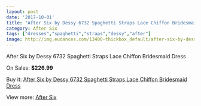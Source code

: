 ```yaml
---
layout: post
date: '2017-10-01'
title: "After Six by Dessy 6732 Spaghetti Straps Lace Chiffon Bridesmaid Dress"
category: After Six
tags: ["dresses","spaghetti","straps","dessy","after"]
image: http://img.eudances.com/13400-thickbox_default/after-six-by-dessy-6732-spaghetti-straps-lace-chiffon-bridesmaid-dress.jpg
---
```

After Six by Dessy 6732 Spaghetti Straps Lace Chiffon Bridesmaid Dress

On Sales: **$226.99**
<a href="https://www.eudances.com/en/after-six/4046-after-six-by-dessy-6732-spaghetti-straps-lace-chiffon-bridesmaid-dress.html"><amp-img layout="responsive" width="600" height="600" src="//img.eudances.com/13400-thickbox_default/after-six-by-dessy-6732-spaghetti-straps-lace-chiffon-bridesmaid-dress.jpg" alt="After Six by Dessy 6732 Spaghetti Straps Lace Chiffon Bridesmaid Dress 0" /></a>
<a href="https://www.eudances.com/en/after-six/4046-after-six-by-dessy-6732-spaghetti-straps-lace-chiffon-bridesmaid-dress.html"><amp-img layout="responsive" width="600" height="600" src="//img.eudances.com/13403-thickbox_default/after-six-by-dessy-6732-spaghetti-straps-lace-chiffon-bridesmaid-dress.jpg" alt="After Six by Dessy 6732 Spaghetti Straps Lace Chiffon Bridesmaid Dress 1" /></a>
<a href="https://www.eudances.com/en/after-six/4046-after-six-by-dessy-6732-spaghetti-straps-lace-chiffon-bridesmaid-dress.html"><amp-img layout="responsive" width="600" height="600" src="//img.eudances.com/13402-thickbox_default/after-six-by-dessy-6732-spaghetti-straps-lace-chiffon-bridesmaid-dress.jpg" alt="After Six by Dessy 6732 Spaghetti Straps Lace Chiffon Bridesmaid Dress 2" /></a>
<a href="https://www.eudances.com/en/after-six/4046-after-six-by-dessy-6732-spaghetti-straps-lace-chiffon-bridesmaid-dress.html"><amp-img layout="responsive" width="600" height="600" src="//img.eudances.com/13401-thickbox_default/after-six-by-dessy-6732-spaghetti-straps-lace-chiffon-bridesmaid-dress.jpg" alt="After Six by Dessy 6732 Spaghetti Straps Lace Chiffon Bridesmaid Dress 3" /></a>

Buy it: [After Six by Dessy 6732 Spaghetti Straps Lace Chiffon Bridesmaid Dress](https://www.eudances.com/en/after-six/4046-after-six-by-dessy-6732-spaghetti-straps-lace-chiffon-bridesmaid-dress.html "After Six by Dessy 6732 Spaghetti Straps Lace Chiffon Bridesmaid Dress")

View more: [After Six](https://www.eudances.com/en/50-after-six "After Six")